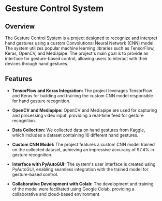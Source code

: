 #   Gesture Control System

## Overview

The Gesture Control System is a project designed to recognize and interpret hand gestures using a custom Convolutional Neural Network (CNN) model. The system utilizes popular machine learning libraries such as TensorFlow, Keras, OpenCV, and Mediapipe. The project's main goal is to provide an interface for gesture-based control, allowing users to interact with their devices through hand gestures.

## Features

-   **TensorFlow and Keras Integration:** The project leverages TensorFlow and Keras for building and training the custom CNN model responsible for hand gesture recognition.
    
-   **OpenCV and Mediapipe:** OpenCV and Mediapipe are used for capturing and processing video input, providing a real-time feed for gesture recognition.
    
-   **Data Collection:** We collected data on hand gestures from Kaggle, which includes a dataset containing 10 different hand gestures.
    
-   **Custom CNN Model:** The project features a custom CNN model trained on the collected dataset, achieving an impressive accuracy of 97.4% in gesture recognition.
    
-   **Interface with PyAutoGUI:** The system's user interface is created using PyAutoGUI, enabling seamless integration with the trained model for gesture-based control.
    
-   **Collaborative Development with Colab:** The development and training of the model were facilitated using Google Colab, providing a collaborative and cloud-based environment.

